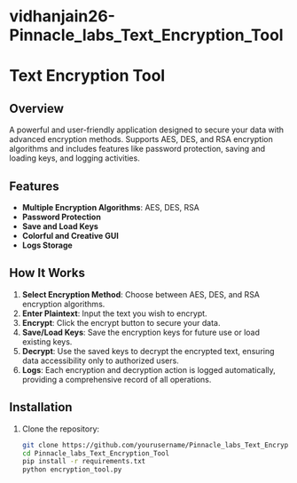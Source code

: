 # vidhanjain26-Pinnacle_labs_Text_Encryption_Tool
# Text Encryption Tool

## Overview
A powerful and user-friendly application designed to secure your data with advanced encryption methods. Supports AES, DES, and RSA encryption algorithms and includes features like password protection, saving and loading keys, and logging activities.

## Features
- **Multiple Encryption Algorithms**: AES, DES, RSA
- **Password Protection**
- **Save and Load Keys**
- **Colorful and Creative GUI**
- **Logs Storage**

## How It Works
1. **Select Encryption Method**: Choose between AES, DES, and RSA encryption algorithms.
2. **Enter Plaintext**: Input the text you wish to encrypt.
3. **Encrypt**: Click the encrypt button to secure your data.
4. **Save/Load Keys**: Save the encryption keys for future use or load existing keys.
5. **Decrypt**: Use the saved keys to decrypt the encrypted text, ensuring data accessibility only to authorized users.
6. **Logs**: Each encryption and decryption action is logged automatically, providing a comprehensive record of all operations.

## Installation
1. Clone the repository:
   ```sh
   git clone https://github.com/yourusername/Pinnacle_labs_Text_Encryption_Tool.git
   cd Pinnacle_labs_Text_Encryption_Tool
   pip install -r requirements.txt
   python encryption_tool.py
